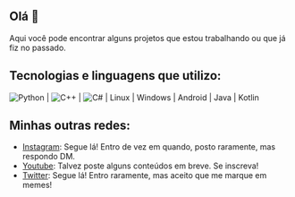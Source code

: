 ## Olá 👋
Aqui você pode encontrar alguns projetos que estou trabalhando ou que já fiz no passado.

## Tecnologias e linguagens que utilizo:
![Python](https://img.shields.io/badge/Python-3C6FA4?style=for-the-badge&logo=python&logoColor=F5E670)  |  ![C++](https://img.shields.io/badge/C%2B%2B-553db3?style=for-the-badge&logo=c%2B%2B&logoColor=white) |  ![C#](https://img.shields.io/badge/C#-553db3?style=for-the-badge&logo=csharp&logoColor=white)  |  Linux  |  Windows  |  Android  |  Java  |  Kotlin

## Minhas outras redes:
* [Instagram](https://www.instagram.com/paulomelgacco): Segue lá! Entro de vez em quando, posto raramente, mas respondo DM.
* [Youtube](https://www.youtube.com/@PauloMelgaco): Talvez poste alguns conteúdos em breve. Se inscreva!
* [Twitter](https://twitter.com/_paulomelgaco): Segue lá! Entro raramente, mas aceito que me marque em memes!
<!--
**paulomelgaco/paulomelgaco** is a ✨ _special_ ✨ repository because its `README.md` (this file) appears on your GitHub profile.

Here are some ideas to get you started:

- 🔭 I’m currently working on ...
- 🌱 I’m currently learning ...
- 👯 I’m looking to collaborate on ...
- 🤔 I’m looking for help with ...
- 💬 Ask me about ...
- 📫 How to reach me: ...
- 😄 Pronouns: ...
- ⚡ Fun fact: ...
-->
